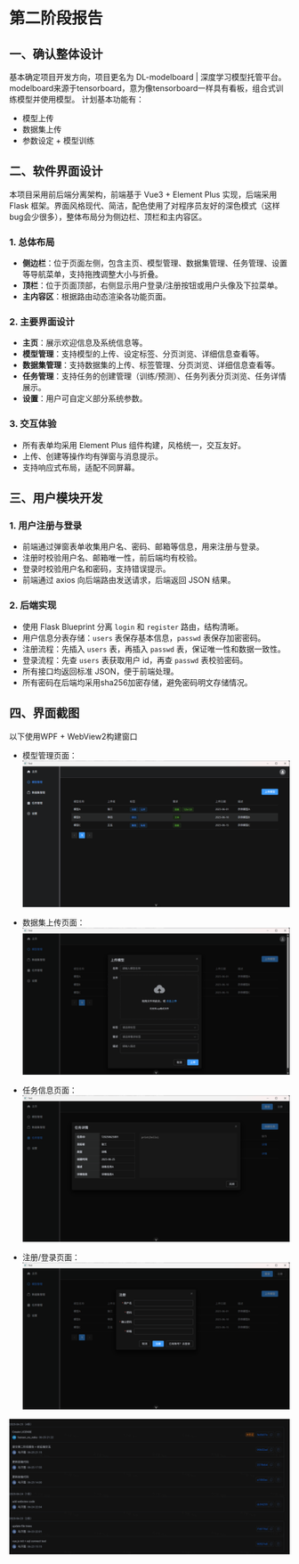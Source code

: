 # 第二阶段报告

## 一、确认整体设计

基本确定项目开发方向，项目更名为 DL-modelboard | 深度学习模型托管平台。  
modelboard来源于tensorboard，意为像tensorboard一样具有看板，组合式训练模型并使用模型。
计划基本功能有：

- 模型上传
- 数据集上传
- 参数设定 + 模型训练

## 二、软件界面设计

本项目采用前后端分离架构，前端基于 Vue3 + Element Plus 实现，后端采用 Flask 框架。界面风格现代、简洁，配色使用了对程序员友好的深色模式（这样bug会少很多），整体布局分为侧边栏、顶栏和主内容区。

### 1. 总体布局

- **侧边栏**：位于页面左侧，包含主页、模型管理、数据集管理、任务管理、设置等导航菜单，支持拖拽调整大小与折叠。
- **顶栏**：位于页面顶部，右侧显示用户登录/注册按钮或用户头像及下拉菜单。
- **主内容区**：根据路由动态渲染各功能页面。

### 2. 主要界面设计

- **主页**：展示欢迎信息及系统信息等。
- **模型管理**：支持模型的上传、设定标签、分页浏览、详细信息查看等。
- **数据集管理**：支持数据集的上传、标签管理、分页浏览、详细信息查看等。
- **任务管理**：支持任务的创建管理（训练/预测）、任务列表分页浏览、任务详情展示。
- **设置**：用户可自定义部分系统参数。

### 3. 交互体验

- 所有表单均采用 Element Plus 组件构建，风格统一，交互友好。
- 上传、创建等操作均有弹窗与消息提示。
- 支持响应式布局，适配不同屏幕。

## 三、用户模块开发

### 1. 用户注册与登录

- 前端通过弹窗表单收集用户名、密码、邮箱等信息，用来注册与登录。
- 注册时校验用户名、邮箱唯一性，前后端均有校验。
- 登录时校验用户名和密码，支持错误提示。
- 前端通过 axios 向后端路由发送请求，后端返回 JSON 结果。

### 2. 后端实现

- 使用 Flask Blueprint 分离 `login` 和 `register` 路由，结构清晰。
- 用户信息分表存储：`users` 表保存基本信息，`passwd` 表保存加密密码。
- 注册流程：先插入 `users` 表，再插入 `passwd` 表，保证唯一性和数据一致性。
- 登录流程：先查 `users` 表获取用户 id，再查 `passwd` 表校验密码。
- 所有接口均返回标准 JSON，便于前端处理。
- 所有密码在后端均采用sha256加密存储，避免密码明文存储情况。

## 四、界面截图

以下使用WPF + WebView2构建窗口

- 模型管理页面：
  ![模型管理页面](../assets/model_page.png)

- 数据集上传页面：
  ![数据集上传页面](../assets/upload_model.png)

- 任务信息页面：
  ![任务信息页面](../assets/task_info.png)

- 注册/登录页面：
  ![注册/登录页面](../assets/sign_up.png)

![commit](../assets/commit_history-6-25.png)